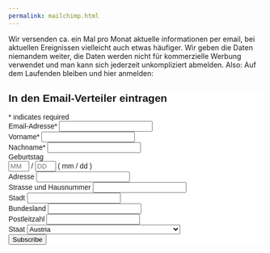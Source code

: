 ```yaml
---
permalink: mailchimp.html
---
```


Wir versenden ca. ein Mal pro Monat aktuelle informationen per email,
bei aktuellen Ereignissen vielleicht auch etwas häufiger.
Wir geben die Daten niemandem weiter,
die Daten werden nicht für kommerzielle Werbung verwendet und man kann sich jederzeit unkompliziert abmelden.
Also: Auf dem Laufenden bleiben und hier anmelden:

<!-- Begin MailChimp Signup Form -->
<link href="//cdn-images.mailchimp.com/embedcode/classic-10_7.css" rel="stylesheet" type="text/css">
<style type="text/css">
	#mc_embed_signup{background:#fff; clear:left; font:14px Helvetica,Arial,sans-serif; }
	/* Add your own MailChimp form style overrides in your site stylesheet or in this style block.
	   We recommend moving this block and the preceding CSS link to the HEAD of your HTML file. */
</style>
<div id="mc_embed_signup">
<form action="//liberalemaenner.us16.list-manage.com/subscribe/post?u=c1f35f48df11f9ee7dd62fd60&amp;id=fc696fa80d" method="post" id="mc-embedded-subscribe-form" name="mc-embedded-subscribe-form" class="validate" target="_blank" novalidate>
    <div id="mc_embed_signup_scroll">
	<h2>In den Email-Verteiler eintragen</h2>
<div class="indicates-required"><span class="asterisk">*</span> indicates required</div>
<div class="mc-field-group">
	<label for="mce-EMAIL">Email-Adresse<span class="asterisk">*</span>
</label>
	<input type="email" value="" name="EMAIL" class="required email" id="mce-EMAIL">
</div>
<div class="mc-field-group">
	<label for="mce-FNAME">Vorname<span class="asterisk">*</span>
</label>
	<input type="text" value="" name="FNAME" class="required" id="mce-FNAME">
</div>
<div class="mc-field-group">
	<label for="mce-LNAME">Nachname<span class="asterisk">*</span>
</label>
	<input type="text" value="" name="LNAME" class="required" id="mce-LNAME">
</div>
<div class="mc-field-group size1of2">
	<label for="mce-BIRTHDAY-month">Geburtstag</label>
	<div class="datefield">
		<span class="subfield monthfield"><input class="birthday " type="text" pattern="[0-9]*" value="" placeholder="MM" size="2" maxlength="2" name="BIRTHDAY[month]" id="mce-BIRTHDAY-month"></span> / 
		<span class="subfield dayfield"><input class="birthday " type="text" pattern="[0-9]*" value="" placeholder="DD" size="2" maxlength="2" name="BIRTHDAY[day]" id="mce-BIRTHDAY-day"></span> 
		<span class="small-meta nowrap">( mm / dd )</span>
	</div>
</div><div class="mc-address-group">
	<div class="mc-field-group">
	    <label for="mce-MMERGE4-addr1">Adresse</label>
		<input type="text" value="" maxlength="70" name="MMERGE4[addr1]" id="mce-MMERGE4-addr1">
	</div>
	<div class="mc-field-group">
	    <label for="mce-MMERGE4-addr2">Strasse und Hausnummer</label>
		<input type="text" value="" maxlength="70" name="MMERGE4[addr2]" id="mce-MMERGE4-addr2">		
	</div>
	<div class="mc-field-group size1of2">
	    <label for="mce-MMERGE4-city">Stadt</label>
		<input type="text" value="" maxlength="40" name="MMERGE4[city]" id="mce-MMERGE4-city">
	</div>
	<div class="mc-field-group size1of2">
	    <label for="mce-MMERGE4-state">Bundesland</label>
	<input type="text" value="" maxlength="20" name="MMERGE4[state]" id="mce-MMERGE4-state">
	</div>
	<div class="mc-field-group size1of2">
	    <label for="mce-MMERGE4-zip">Postleitzahl</label>
		<input type="text" value="" maxlength="10" name="MMERGE4[zip]" id="mce-MMERGE4-zip">
	</div>
	<div class="mc-field-group size1of2">
	    <label for="mce-MMERGE4-country">Staat</label>
		<select name="MMERGE4[country]" id="mce-MMERGE4-country" class="required"><option value="9" selected>Austria</option><option value="286">Aaland Islands</option><option value="274">Afghanistan</option><option value="2">Albania</option><option value="3">Algeria</option><option value="178">American Samoa</option><option value="4">Andorra</option><option value="5">Angola</option><option value="176">Anguilla</option><option value="175">Antigua And Barbuda</option><option value="6">Argentina</option><option value="7">Armenia</option><option value="179">Aruba</option><option value="8">Australia</option><option value="164">USA</option><option value="10">Azerbaijan</option><option value="11">Bahamas</option><option value="12">Bahrain</option><option value="13">Bangladesh</option><option value="14">Barbados</option><option value="15">Belarus</option><option value="16">Belgium</option><option value="17">Belize</option><option value="18">Benin</option><option value="19">Bermuda</option><option value="20">Bhutan</option><option value="21">Bolivia</option><option value="325">Bonaire, Saint Eustatius and Saba</option><option value="22">Bosnia and Herzegovina</option><option value="23">Botswana</option><option value="181">Bouvet Island</option><option value="24">Brazil</option><option value="180">Brunei Darussalam</option><option value="25">Bulgaria</option><option value="26">Burkina Faso</option><option value="27">Burundi</option><option value="28">Cambodia</option><option value="29">Cameroon</option><option value="30">Canada</option><option value="31">Cape Verde</option><option value="32">Cayman Islands</option><option value="33">Central African Republic</option><option value="34">Chad</option><option value="35">Chile</option><option value="36">China</option><option value="185">Christmas Island</option><option value="37">Colombia</option><option value="204">Comoros</option><option value="38">Congo</option><option value="183">Cook Islands</option><option value="268">Costa Rica</option><option value="275">Cote D'Ivoire</option><option value="40">Croatia</option><option value="276">Cuba</option><option value="298">Curacao</option><option value="41">Cyprus</option><option value="42">Czech Republic</option><option value="318">Democratic Republic of the Congo</option><option value="43">Denmark</option><option value="44">Djibouti</option><option value="289">Dominica</option><option value="187">Dominican Republic</option><option value="45">Ecuador</option><option value="46">Egypt</option><option value="47">El Salvador</option><option value="48">Equatorial Guinea</option><option value="49">Eritrea</option><option value="50">Estonia</option><option value="51">Ethiopia</option><option value="189">Falkland Islands</option><option value="191">Faroe Islands</option><option value="52">Fiji</option><option value="53">Finland</option><option value="54">France</option><option value="193">French Guiana</option><option value="277">French Polynesia</option><option value="56">Gabon</option><option value="57">Gambia</option><option value="58">Georgia</option><option value="59">Germany</option><option value="60">Ghana</option><option value="194">Gibraltar</option><option value="61">Greece</option><option value="195">Greenland</option><option value="192">Grenada</option><option value="196">Guadeloupe</option><option value="62">Guam</option><option value="198">Guatemala</option><option value="270">Guernsey</option><option value="63">Guinea</option><option value="65">Guyana</option><option value="200">Haiti</option><option value="66">Honduras</option><option value="67">Hong Kong</option><option value="68">Hungary</option><option value="69">Iceland</option><option value="70">India</option><option value="71">Indonesia</option><option value="278">Iran</option><option value="279">Iraq</option><option value="74">Ireland</option><option value="323">Isle of Man</option><option value="75">Israel</option><option value="76">Italy</option><option value="202">Jamaica</option><option value="78">Japan</option><option value="288">Jersey  (Channel Islands)</option><option value="79">Jordan</option><option value="80">Kazakhstan</option><option value="81">Kenya</option><option value="203">Kiribati</option><option value="82">Kuwait</option><option value="83">Kyrgyzstan</option><option value="84">Lao People's Democratic Republic</option><option value="85">Latvia</option><option value="86">Lebanon</option><option value="87">Lesotho</option><option value="88">Liberia</option><option value="281">Libya</option><option value="90">Liechtenstein</option><option value="91">Lithuania</option><option value="92">Luxembourg</option><option value="208">Macau</option><option value="93">Macedonia</option><option value="94">Madagascar</option><option value="95">Malawi</option><option value="96">Malaysia</option><option value="97">Maldives</option><option value="98">Mali</option><option value="99">Malta</option><option value="207">Marshall Islands</option><option value="210">Martinique</option><option value="100">Mauritania</option><option value="212">Mauritius</option><option value="241">Mayotte</option><option value="101">Mexico</option><option value="102">Moldova, Republic of</option><option value="103">Monaco</option><option value="104">Mongolia</option><option value="290">Montenegro</option><option value="294">Montserrat</option><option value="105">Morocco</option><option value="106">Mozambique</option><option value="242">Myanmar</option><option value="107">Namibia</option><option value="108">Nepal</option><option value="109">Netherlands</option><option value="110">Netherlands Antilles</option><option value="213">New Caledonia</option><option value="111">New Zealand</option><option value="112">Nicaragua</option><option value="113">Niger</option><option value="114">Nigeria</option><option value="217">Niue</option><option value="214">Norfolk Island</option><option value="272">North Korea</option><option value="116">Norway</option><option value="117">Oman</option><option value="118">Pakistan</option><option value="222">Palau</option><option value="282">Palestine</option><option value="119">Panama</option><option value="219">Papua New Guinea</option><option value="120">Paraguay</option><option value="121">Peru</option><option value="122">Philippines</option><option value="221">Pitcairn</option><option value="123">Poland</option><option value="124">Portugal</option><option value="126">Qatar</option><option value="315">Republic of Kosovo</option><option value="127">Reunion</option><option value="128">Romania</option><option value="129">Russia</option><option value="130">Rwanda</option><option value="205">Saint Kitts and Nevis</option><option value="206">Saint Lucia</option><option value="324">Saint Martin</option><option value="237">Saint Vincent and the Grenadines</option><option value="132">Samoa (Independent)</option><option value="227">San Marino</option><option value="255">Sao Tome and Principe</option><option value="133">Saudi Arabia</option><option value="134">Senegal</option><option value="266">Serbia</option><option value="135">Seychelles</option><option value="136">Sierra Leone</option><option value="137">Singapore</option><option value="302">Sint Maarten</option><option value="138">Slovakia</option><option value="139">Slovenia</option><option value="223">Solomon Islands</option><option value="140">Somalia</option><option value="141">South Africa</option><option value="257">South Georgia and the South Sandwich Islands</option><option value="142">South Korea</option><option value="311">South Sudan</option><option value="143">Spain</option><option value="144">Sri Lanka</option><option value="293">Sudan</option><option value="146">Suriname</option><option value="225">Svalbard and Jan Mayen Islands</option><option value="147">Swaziland</option><option value="148">Sweden</option><option value="149">Switzerland</option><option value="285">Syria</option><option value="152">Taiwan</option><option value="260">Tajikistan</option><option value="153">Tanzania</option><option value="154">Thailand</option><option value="233">Timor-Leste</option><option value="155">Togo</option><option value="232">Tonga</option><option value="234">Trinidad and Tobago</option><option value="156">Tunisia</option><option value="157">Turkey</option><option value="158">Turkmenistan</option><option value="287">Turks &amp; Caicos Islands</option><option value="159">Uganda</option><option value="161">Ukraine</option><option value="162">United Arab Emirates</option><option value="262">United Kingdom</option><option value="163">Uruguay</option><option value="165">Uzbekistan</option><option value="239">Vanuatu</option><option value="166">Vatican City State (Holy See)</option><option value="167">Venezuela</option><option value="168">Vietnam</option><option value="169">Virgin Islands (British)</option><option value="238">Virgin Islands (U.S.)</option><option value="188">Western Sahara</option><option value="170">Yemen</option><option value="173">Zambia</option><option value="174">Zimbabwe</option></select>
	</div>
</div>
	<div id="mce-responses" class="clear">
		<div class="response" id="mce-error-response" style="display:none"></div>
		<div class="response" id="mce-success-response" style="display:none"></div>
	</div>    <!-- real people should not fill this in and expect good things - do not remove this or risk form bot signups-->
    <div style="position: absolute; left: -5000px;" aria-hidden="true"><input type="text" name="b_c1f35f48df11f9ee7dd62fd60_fc696fa80d" tabindex="-1" value=""></div>
    <div class="clear"><input type="submit" value="Subscribe" name="subscribe" id="mc-embedded-subscribe" class="button"></div>
    </div>
</form>
</div>
<script type='text/javascript' src='//s3.amazonaws.com/downloads.mailchimp.com/js/mc-validate.js'></script><script type='text/javascript'>(function($) {window.fnames = new Array(); window.ftypes = new Array();fnames[0]='EMAIL';ftypes[0]='email';fnames[1]='FNAME';ftypes[1]='text';fnames[2]='LNAME';ftypes[2]='text';fnames[3]='BIRTHDAY';ftypes[3]='birthday';fnames[4]='MMERGE4';ftypes[4]='address';}(jQuery));var $mcj = jQuery.noConflict(true);</script>
<!--End mc_embed_signup-->

